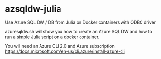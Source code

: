 # azsqldw-julia
Use Azure SQL DW / DB from Julia on Docker containers with ODBC driver

azuresqldw.sh will show you how to create an Azure SQL DW and how to run a simple Julia script on a docker container.

You will need an Azure CLI 2.0 and Azure subscription
https://docs.microsoft.com/en-us/cli/azure/install-azure-cli

